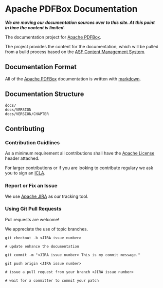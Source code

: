 Apache PDFBox Documentation
===========================

***We are moving our documentation sources over to this site. At this point in time the content is limited.***

The documentation project for [Apache PDFBox](http://pdfbox.apache.org/).

The project provides the content for the documentation, which will be pulled from a build process based on the [ASF Content Management System](http://www.apache.org/dev/cms.html).

Documentation Format
--------------------

All of the [Apache PDFBox](http://pdfbox.apache.org/) documentation is written with [markdown](http://daringfireball.net/projects/markdown/syntax). 

Documentation Structure
-----------------------

    docs/
    docs/VERSION
    docs/VERSION/CHAPTER

Contributing
------------

### Contribution Guidlines

As a minimum requirement all contributions shall have the [Apache License](http://www.apache.org/licenses/LICENSE-2.0.html#apply) header attached.

For larger contributions or if you are looking to contribute regulary we ask you to sign an [ICLA](http://www.apache.org/licenses/#clas).

### Report or Fix an Issue

We use [Apache JIRA](https://issues.apache.org/jira/browse/PDFBOX) as our tracking tool.

### Using Git Pull Requests

Pull requests are welcome!

We appreciate the use of topic branches.

    git checkout -b <JIRA issue number>

    # update enhance the documentation

    git commit -m "<JIRA issue number> This is my commit message."

    git push origin <JIRA issue number>

    # issue a pull request from your branch <JIRA issue number>
    
    # wait for a committer to commit your patch

